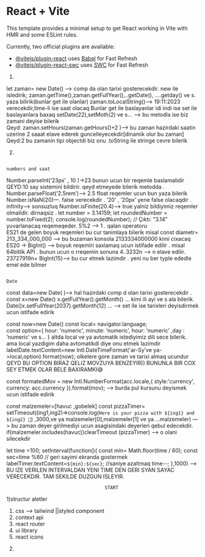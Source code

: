 # React + Vite

This template provides a minimal setup to get React working in Vite with HMR and some ESLint rules.

Currently, two official plugins are available:

- [@vitejs/plugin-react](https://github.com/vitejs/vite-plugin-react/blob/main/packages/plugin-react/README.md) uses [Babel](https://babeljs.io/) for Fast Refresh
- [@vitejs/plugin-react-swc](https://github.com/vitejs/vite-plugin-react-swc) uses [SWC](https://swc.rs/) for Fast Refresh



1)  
let zaman= new Date()  —>  comp da olan tarixi gosterecekdir. new ile isledirik; zaman.getTime(),zaman.getFullYear(),..getDate(), ….getday() ve s. yaza bilirik(bunlar get ile olanlar)
zaman.toLocalString()—> 19:11:2023 verecekdir,time-li ise saat olacaq       Bunlar get ile baslayanlar idi indi ise set ile baslayanlara baxaq                                                     setDate(22),setMoth(2) ve s…  —> bu metodla ise biz zamani  deyise bilerik  
Qeyd: zaman.setHours(zaman.getHours()+2 )—> bu zaman hazirdaki saatin uzerine 2 saaat elave ederek guncelleyecekdir[dinamik olur bu zaman]
Qeyd:2   bu zamanin tipi objectdi biz onu .toString ile stringe cevre bilerik


2)

                                                                                                                                 numbers and saat
Number.parseInt(‘23px’ , 10 )->23    bunun ucun bir reqemle baslamalidir QEYD:10 say sistemini bildirir. qeyd etmeyede bilerik metodda .
Number.parseFloat(‘2.5rem’)—> 2.5    float reqemler ucun bun yaza bilerik 
Number.isNaN(20)—. false verecekdir .  ’20’ , ’20px’  yene false olacaqdir .  
infinity—> sonsuzluq
Number.isFinite(20.4)—> true    yalniz bildiyimiz reqemler  olmalidir. dirnaqsiz .
let number = 3.14159;  let roundedNumber = number.toFixed(2);  console.log(roundedNumber); // Çıktı: "3.14”  yuvarlanacaq reqemeqeder.
5%2 —> 1 . qalan operatoru             
ES21 de gelen   boyuk reqemleri bu cur tanimlaya bilerik misal  const diametr= 213_334_000_000  —>   bu buzaman konsola 2133334000000 kimi cixacaq 
ES20 -> BigInt() —> boyuk reqemlri saxlamaq ucun istifade edilir . misal 64bitlik API  .    bunun ucun o rreqemin sonuna 4..3232n —> n elave edilir.  
23727919n+ BigInt(15)—> bu cur etmek lazimdir . yeni nu ber typle ededle emel ede bilmer

                                                                                                                                  Date
const data=new Date( )—> hal  hazirdaki  comp d olan tarixi gosterecekdir .   const x=new Date()   x.getFullYear().getMonth() …  kimi ili ayi ve s ala bilerik.
Date()x.setFullYear(2037).getMonth(12) …   —> set ile ise  tarixleri deyisdirmek ucun istifade edirik

const now=new Date()
const local= navigator.language;  
const option={
  hour: 'numeric',
minute: ‘numeric’, hour:  ‘numeric’  ,day :    ‘numeric’   ve s...
} altda local ve ya avtomatik istediyimiz dili sece bilerik. ama local yazdigim daha avtomatikdi diye onu etmek lazimdir 
labelDate.textContent=new Intl.DateTimeFormat('ar-Sy’ve ya->local,option).format(now);  olkelere gore zaman ve tarixi almaq ucundur 
QEYD BU OPTION BIRAZ QELIZ MOVZUYA BENZEYIR)) BUNUNLA  BIR COX SEY ETMEK OLAR BELE BAXIRAMKI😅

const formatedMov = new Intl.NumberFormat(acc.locale,{
      style:'currency',
      currency: acc.currency
    }).format(mov);         —>  burda pul kursunu deyismek ucun istifade edirik 

const malzemeler=[havuc ,gobelek]
const pizzaTimer= setTimeout((ing1,ing2)=>console.log(`Here is your pizza with ${ing1} and ${ing2} 🍕`)
,3000,ve ya malzemeler[0],malzemeler[1] ve ya ...malzemeler) —>   bu zaman deyer girilmediyi ucun asagisindaki deyerleri qebul edecekdir.
if(malzemeler.includes(havuc))clearTimeout (pizzaTimer)  —> o olani silecekdir 

 let time =100;
  setInterval(function(){
    const min= Math.floor(time / 60);
    const  sec=time %60
// geri sayimi ekranda gostermek
    labelTimer.textContent=`${min}:${sec}`;
    //saniye azaltmaq 
    time--;
  },1000)  —> BU IZE VERILEN INTERVALDAN YENI TIME  DEN GERI SYAN SAYAC VERECEKDIR. TAM SEKILDE DUZGUN ISLEYIR.






                                        START

1)structur aletler
1. css --> tailwind ||styled component
2. context api
3. react router
4. ui library
5. react icons

2) 